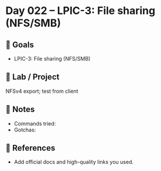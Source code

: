 # Day 022 – LPIC-3: File sharing (NFS/SMB)

## 🎯 Goals
- LPIC-3: File sharing (NFS/SMB)

## 🔧 Lab / Project
NFSv4 export; test from client

## 📝 Notes
- Commands tried:
- Gotchas:

## 🔎 References
- Add official docs and high-quality links you used.
